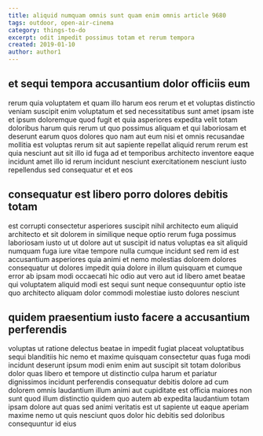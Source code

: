 ```yaml
---
title: aliquid numquam omnis sunt quam enim omnis article 9680
tags: outdoor, open-air-cinema
category: things-to-do
excerpt: odit impedit possimus totam et rerum tempora
created: 2019-01-10
author: author1
---
```


## et sequi tempora accusantium dolor officiis eum

rerum quia voluptatem et quam illo harum eos rerum et et voluptas distinctio veniam suscipit enim voluptatum et sed necessitatibus sunt amet ipsam iste et ipsum doloremque quod fugit et quia asperiores expedita velit totam doloribus harum quis rerum ut quo possimus aliquam et qui laboriosam et deserunt earum quos dolores quo nam aut eum nisi et omnis recusandae mollitia est voluptas rerum sit aut sapiente repellat aliquid rerum rerum est quia nesciunt aut sit illo id fuga ad et temporibus architecto inventore eaque incidunt amet illo id rerum incidunt nesciunt exercitationem nesciunt iusto repellendus sed consequatur et et eos

## consequatur est libero porro dolores debitis totam

est corrupti consectetur asperiores suscipit nihil architecto eum aliquid architecto et sit dolorem in similique neque optio rerum fuga possimus laboriosam iusto ut ut dolore aut ut suscipit id natus voluptas ea sit aliquid numquam fuga iure vitae tempore nulla cumque incidunt sed rem id est accusantium asperiores quia animi et nemo molestias dolorem dolores consequatur ut dolores impedit quia dolore in illum quisquam et cumque error ab ipsam modi occaecati hic odio aut vero aut id libero amet beatae qui voluptatem aliquid modi est sequi sunt neque consequuntur optio iste quo architecto aliquam dolor commodi molestiae iusto dolores nesciunt

## quidem praesentium iusto facere a accusantium perferendis

voluptas ut ratione delectus beatae in impedit fugiat placeat voluptatibus sequi blanditiis hic nemo et maxime quisquam consectetur quas fuga modi incidunt deserunt ipsum modi enim enim aut suscipit sit totam doloribus dolor quas libero et tempore ut distinctio culpa harum et pariatur dignissimos incidunt perferendis consequatur debitis dolore ad cum dolorem omnis laudantium illum animi aut cupiditate est officia maiores non sunt quod illum distinctio quidem quo autem ab expedita laudantium totam ipsam dolore aut quas sed animi veritatis est ut sapiente ut eaque aperiam maxime nemo ut quis nesciunt quos dolor hic debitis sed doloribus consequuntur id eius
